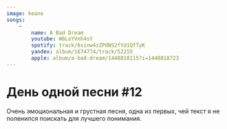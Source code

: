 ```yaml
---
image: keane
songs:
    -
        name: A Bad Dream
        youtube: WbLoYVnh4sY
        spotify: track/6sinw4zZPdNS2ftU1QfTyK
        yandex: album/1674774/track/52255
        apple: album/a-bad-dream/1440818115?i=1440818723
---
```

# День одной песни #12

Очень эмоциональная и грустная песня, одна из первых,
чей текст я не поленился поискать для лучшего понимания.